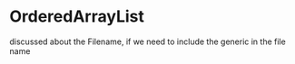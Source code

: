 # OrderedArrayList
discussed about the Filename, if we need to include the generic in the file name
